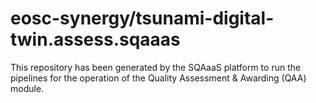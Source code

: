 <!--
SPDX-FileCopyrightText: Copyright contributors to the Software Quality Assurance as a Service (SQAaaS) project <sqaaas@ibergrid.eu>

SPDX-License-Identifier: GPL-3.0-only
-->

# eosc-synergy/tsunami-digital-twin.assess.sqaaas
This repository has been generated by the SQAaaS platform to run the pipelines
for the operation of the
Quality Assessment & Awarding (QAA)
module.